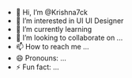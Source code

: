 - 👋 Hi, I’m @Krishna7ck
- 👀 I’m interested in UI UI Designer
- 🌱 I’m currently learning 
- 💞️ I’m looking to collaborate on ...
- 📫 How to reach me ...
- 😄 Pronouns: ...
- ⚡ Fun fact: ...

<!---
Krishna7ck/Krishna7ck is a ✨ special ✨ repository because its `README.md` (this file) appears on your GitHub profile.
You can click the Preview link to take a look at your changes.
--->
